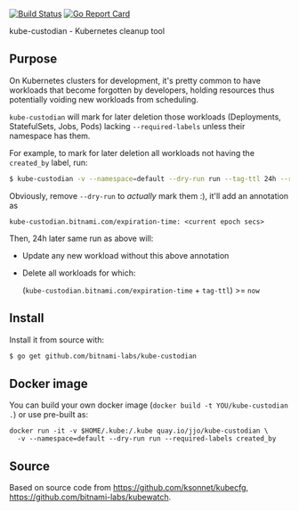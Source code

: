 [![Build Status](https://travis-ci.org/bitnami-labs/kube-custodian.svg?branch=master)](https://travis-ci.org/bitnami-labs/kube-custodian)
[![Go Report Card](https://goreportcard.com/badge/github.com/bitnami-labs/kube-custodian)](https://goreportcard.com/report/github.com/bitnami-labs/kube-custodian)

kube-custodian - Kubernetes cleanup tool

## Purpose

On Kubernetes clusters for development, it's pretty common to have
workloads that become forgotten by developers, holding resources thus
potentially voiding new workloads from scheduling.

`kube-custodian` will mark for later deletion those workloads (Deployments,
StatefulSets, Jobs, Pods) lacking `--required-labels` unless their
namespace has them.

For example, to mark for later deletion all workloads not having the `created_by`
label, run:

```bash
$ kube-custodian -v --namespace=default --dry-run run --tag-ttl 24h --required-labels created_by
```

Obviously, remove `--dry-run` to _actually_ mark them :), it'll add an
annotation as

  `kube-custodian.bitnami.com/expiration-time: <current epoch secs>`

Then, 24h later same run as above will:
- Update any new workload without this above annotation
- Delete all workloads for which:

  (`kube-custodian.bitnami.com/expiration-time` + `tag-ttl`) >= `now`


## Install

Install it from source with:

```bash
$ go get github.com/bitnami-labs/kube-custodian
```

## Docker image

You can build your own docker image (`docker build -t YOU/kube-custodian .`)
or use pre-built as:

```
docker run -it -v $HOME/.kube:/.kube quay.io/jjo/kube-custodian \
  -v --namespace=default --dry-run run --required-labels created_by
```

## Source

Based on source code from https://github.com/ksonnet/kubecfg,
https://github.com/bitnami-labs/kubewatch.

